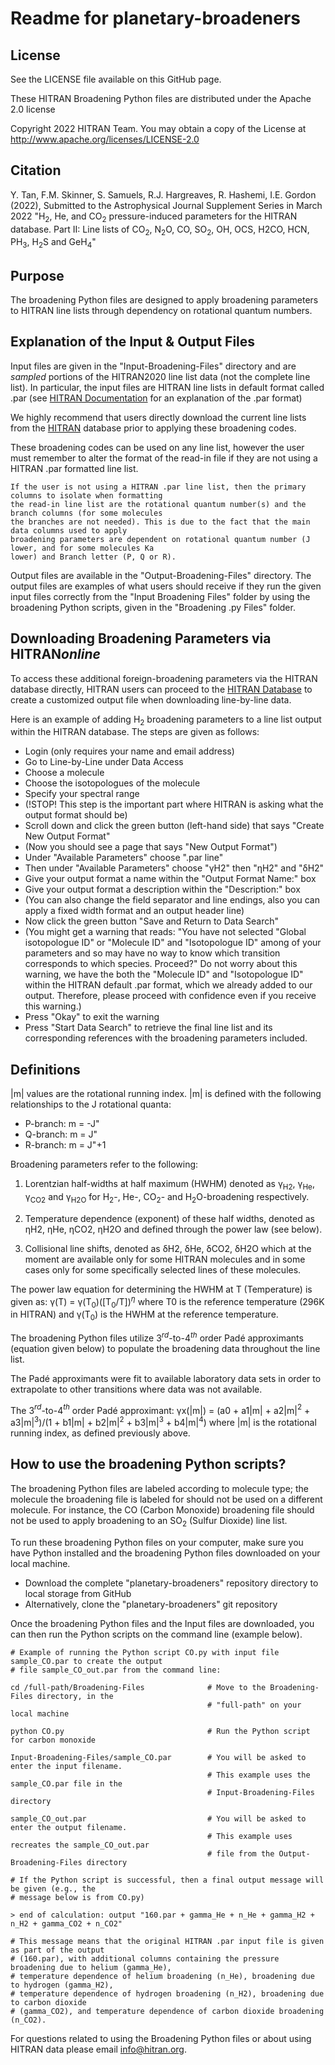 # Readme for planetary-broadeners

## License

See the LICENSE file available on this GitHub page.

These HITRAN Broadening Python files are distributed under the Apache 2.0 license

Copyright 2022 HITRAN Team. You may obtain a copy of the License at http://www.apache.org/licenses/LICENSE-2.0


## Citation

Y. Tan, F.M. Skinner, S. Samuels, R.J. Hargreaves, R. Hashemi, I.E. Gordon (2022), Submitted to the Astrophysical Journal Supplement Series in March 2022
"H<sub>2</sub>, He, and CO<sub>2</sub> pressure-induced parameters for the HITRAN database. Part II: Line lists of CO<sub>2</sub>, N<sub>2</sub>O, CO, SO<sub>2</sub>, OH, OCS, H2CO, HCN, PH<sub>3</sub>, H<sub>2</sub>S and GeH<sub>4</sub>"


## Purpose

The broadening Python files are designed to apply broadening parameters to HITRAN line lists through dependency on rotational quantum numbers.


## Explanation of the Input & Output Files

Input files are given in the "Input-Broadening-Files" directory and are *sampled* portions of the HITRAN2020 line list data (not the complete line list).
In particular, the input files are HITRAN line lists in default format called .par (see [HITRAN Documentation](https://hitran.org/docs/definitions-and-units/) for an explanation of the .par format)

We highly recommend that users directly download the current line lists from the [HITRAN](https://hitran.org/) database prior to applying these broadening codes.

These broadening codes can be used on any line list, however the user must remember to alter the format of the read-in file if they are not using a HITRAN .par formatted line list.

	If the user is not using a HITRAN .par line list, then the primary columns to isolate when formatting 
	the read-in line list are the rotational quantum number(s) and the branch columns (for some molecules 
	the branches are not needed). This is due to the fact that the main data columns used to apply 
	broadening parameters are dependent on rotational quantum number (J lower, and for some molecules Ka 
    lower) and Branch letter (P, Q or R).

Output files are available in the "Output-Broadening-Files" directory. The output files are examples of what users should receive if they run the given input files correctly from the "Input Broadening Files" folder by using the broadening Python scripts, given in the "Broadening .py Files" folder.


## Downloading Broadening Parameters via HITRAN*online*

To access these additional foreign-broadening parameters via the HITRAN database directly, HITRAN users can proceed to the [HITRAN Database](https://hitran.org/) to create a customized output file when downloading line-by-line data.

Here is an example of adding H$_2$ broadening parameters to a line list output within the HITRAN database.
The steps are given as follows:

- Login (only requires your name and email address)
- Go to Line-by-Line under Data Access
- Choose a molecule
- Choose the isotopologues of the molecule
- Specify your spectral range
- (!STOP! This step is the important part where HITRAN is asking what the output format should be)
- Scroll down and click the green button (left-hand side) that says "Create New Output Format"
- (Now you should see a page that says "New Output Format")
- Under "Available Parameters" choose ".par line"
- Then under "Available Parameters" choose "γH2" then "ηH2" and "δH2"
- Give your output format a name within the "Output Format Name:" box
- Give your output format a description within the "Description:" box
- (You can also change the field separator and line endings, also you can apply a fixed width format and an output header line)
- Now click the green button "Save and Return to Data Search"
- (You might get a warning that reads: "You have not selected "Global isotopologue ID" or "Molecule ID" and "Isotopologue ID"  among of your parameters and so may have no way to know which transition corresponds to which species. Proceed?" Do not worry about this warning, we have the both the "Molecule ID" and "Isotopologue ID" within the HITRAN default .par format, which we already added to our output. Therefore, please proceed with confidence even if you receive this warning.)
- Press "Okay" to exit the warning
- Press "Start Data Search" to retrieve the final line list and its corresponding references with the broadening parameters included.


## Definitions

|m| values are the rotational running index. |m| is defined with the following relationships to the J rotational quanta:

- P-branch: m = -J"
- Q-branch: m = J"
- R-branch: m = J"+1

Broadening parameters refer to the following:

1. Lorentzian half-widths at half maximum (HWHM) denoted as &gamma;<sub>H2</sub>, &gamma;<sub>He</sub>, &gamma;<sub>CO2</sub> and &gamma;<sub>H2O</sub> for H<sub>2</sub>-, He-, CO<sub>2</sub>- and H<sub>2</sub>O-broadening respectively.
	
2. Temperature dependence (exponent) of these half widths, denoted as ηH2, ηHe, ηCO2, ηH2O and defined through the power law (see below).
	
3. Collisional line shifts, denoted as δH2, δHe, δCO2, δH2O which at the moment are available only for some HITRAN molecules and in some cases only for some specifically selected lines of these molecules. 

The power law equation for determining the HWHM at T (Temperature) is given as: γ(T) = γ(T$_0$)([T$_0$/T])$^η$ where T0 is the reference temperature (296K in HITRAN) and γ(T$_0$) is the HWHM at the reference temperature.

The broadening Python files utilize 3$^{rd}$-to-4$^{th}$ order Padé approximants (equation given below) to populate the broadening data throughout the line list.

The Padé approximants were fit to available laboratory data sets in order to extrapolate to other transitions where data was not available.

The 3$^{rd}$-to-4$^{th}$ order Padé approximant: γx(|m|) = (a0 + a1|m| + a2|m|$^2$ + a3|m|$^3$)/(1 + b1|m| + b2|m|$^2$ + b3|m|$^3$ + b4|m|$^4$) where |m| is the rotational running index, as defined previously above.


## How to use the broadening Python scripts?

The broadening Python files are labeled according to molecule type; the molecule the broadening file is labeled for should not be used on a different molecule.
For instance, the CO (Carbon Monoxide) broadening file should not be used to apply broadening to an SO$_2$ (Sulfur Dioxide) line list.

To run these broadening Python files on your computer, make sure you have Python installed and the broadening Python files downloaded on your local machine.

- Download the complete "planetary-broadeners" repository directory to local storage from GitHub
- Alternatively, clone the "planetary-broadeners" git repository
        
Once the broadening Python files and the Input files are downloaded, you can then run the Python scripts on the command line (example below).
```
# Example of running the Python script CO.py with input file sample_CO.par to create the output  
# file sample_CO_out.par from the command line:
	
cd /full-path/Broadening-Files              # Move to the Broadening-Files directory, in the
                                            # "full-path" on your local machine

python CO.py                                # Run the Python script for carbon monoxide

Input-Broadening-Files/sample_CO.par        # You will be asked to enter the input filename. 
                                            # This example uses the sample_CO.par file in the  
                                            # Input-Broadening-Files directory

sample_CO_out.par                           # You will be asked to enter the output filename. 
                                            # This example uses recreates the sample_CO_out.par   
                                            # file from the Output-Broadening-Files directory
							       
# If the Python script is successful, then a final output message will be given (e.g., the 
# message below is from CO.py)

> end of calculation: output "160.par + gamma_He + n_He + gamma_H2 + n_H2 + gamma_CO2 + n_CO2"

# This message means that the original HITRAN .par input file is given as part of the output 
# (160.par), with additional columns containing the pressure broadening due to helium (gamma_He), 
# temperature dependence of helium broadening (n_He), broadening due to hydrogen (gamma_H2), 
# temperature dependence of hydrogen broadening (n_H2), broadening due to carbon dioxide 
# (gamma_CO2), and temperature dependence of carbon dioxide broadening (n_CO2).
```
For questions related to using the Broadening Python files or about using HITRAN data please email info@hitran.org.



